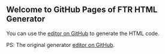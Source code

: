 ## Welcome to GitHub Pages of FTR HTML Generator

You can use the [editor on GitHub](https://minucas.github.io/FTR/FTRHTMLGenerator.html) to generate the HTML code.

PS: The original generator [editor on GitHub](http://goolloo.github.io/AMI/AMIGenerator.html).
